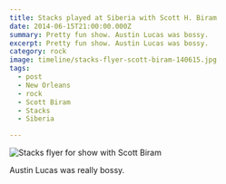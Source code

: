 ```yaml
---
title: Stacks played at Siberia with Scott H. Biram
date: 2014-06-15T21:00:00.000Z
summary: Pretty fun show. Austin Lucas was bossy.
excerpt: Pretty fun show. Austin Lucas was bossy.
category: rock
image: timeline/stacks-flyer-scott-biram-140615.jpg
tags:
  - post 
  - New Orleans
  - rock
  - Scott Biram
  - Stacks
  - Siberia

---
```



![Stacks flyer for show with Scott Biram](/static/img/rock/stacks-flyer-scott-biram-140615.jpg "Stacks flyer for show with Scott Biram")

Austin Lucas was really bossy.
